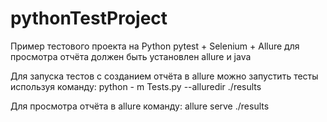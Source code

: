 # pythonTestProject

 Пример тестового проекта на Python pytest + Selenium + Allure
 для просмотра отчёта должен быть установлен allure и java
 
 Для запуска тестов с созданием отчёта в allure можно запустить тесты используя команду: python - m Tests.py --alluredir ./results
 
 Для просмотра отчёта в allure команду: allure serve ./results
